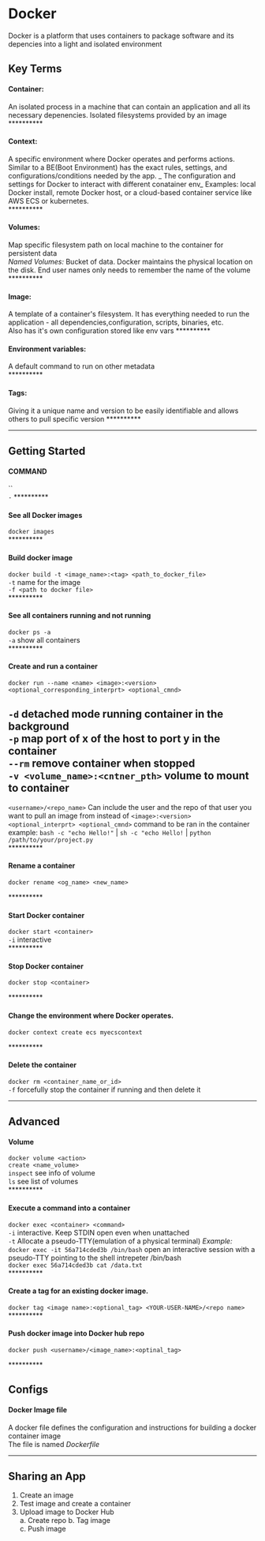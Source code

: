 # Docker

Docker is a platform that uses containers to package software and
its depencies into a light and isolated environment

## Key Terms

#### Container:

An isolated process in a machine that can contain an application and all its necessary depenencies. Isolated filesystems provided by an image  
\*\*\*\*\*\*\*\*\*\*

#### Context:

A specific environment where Docker operates and performs actions. Similar to a BE(Boot Environment) has the exact rules, settings, and configurations/conditions needed by the app. _ The configuration and settings for Docker to interact with different conatainer env_ Examples: local Docker install, remote Docker host, or a cloud-based container service like AWS ECS or kubernetes.  
\*\*\*\*\*\*\*\*\*\*

#### Volumes:

Map specific filesystem path on local machine to the container for persistent data  
_Named Volumes:_ Bucket of data. Docker maintains the physical location on the disk. End user names only needs to remember the name of the volume
\*\*\*\*\*\*\*\*\*\*

#### Image:

A template of a container's filesystem. It has everything needed to run the application - all dependencies,configuration, scripts, binaries, etc.  
Also has it's own configuration stored like env vars
\*\*\*\*\*\*\*\*\*\*

#### Environment variables:

A default command to run on other metadata  
\*\*\*\*\*\*\*\*\*\*

#### Tags:

Giving it a unique name and version to be easily identifiable and allows others to pull specific version
\*\*\*\*\*\*\*\*\*\*

---

## Getting Started

#### COMMAND

``  
`-`
\*\*\*\*\*\*\*\*\*\*

#### See all Docker images

`docker images`  
\*\*\*\*\*\*\*\*\*\*

#### Build docker image

`docker build -t <image_name>:<tag> <path_to_docker_file>`  
`-t` name for the image  
`-f <path to docker file>`  
\*\*\*\*\*\*\*\*\*\*

#### See all containers running and not running

`docker ps -a`  
`-a` show all containers  
\*\*\*\*\*\*\*\*\*\*

#### Create and run a container

`docker run --name <name> <image>:<version> <optional_corresponding_interprt> <optional_cmnd>`

`-d` detached mode running container in the background  
 `-p` map port of x of the host to port y in the container  
 `--rm` remove container when stopped  
 `-v <volume_name>:<cntner_pth>` volume to mount to container
--
`<username>/<repo_name>` Can include the user and the repo of that user you want to pull an image from instead of `<image>:<version>`  
`<optional_interprt> <optional_cmnd>` command to be ran in the container
example: `bash -c "echo Hello!"` | `sh -c "echo Hello!` | `python /path/to/your/project.py`  
\*\*\*\*\*\*\*\*\*\*

#### Rename a container

`docker rename <og_name> <new_name>`  
` `  
\*\*\*\*\*\*\*\*\*\*

#### Start Docker container

`docker start <container>`  
`-i` interactive  
\*\*\*\*\*\*\*\*\*\*

#### Stop Docker container

`docker stop <container>`  
` `  
\*\*\*\*\*\*\*\*\*\*

#### Change the environment where Docker operates.

`docker context create ecs myecscontext`  
` `  
\*\*\*\*\*\*\*\*\*\*

#### Delete the container

`docker rm <container_name_or_id>`  
`-f` forcefully stop the container if running and then delete it

---

## Advanced

#### Volume

`docker volume <action>`  
`create <name_volume>`  
`inspect` see info of volume  
`ls` see list of volumes  
\*\*\*\*\*\*\*\*\*\*

#### Execute a command into a container

`docker exec <container> <command>`  
`-i` interactive. Keep STDIN open even when unattached  
`-t` Allocate a pseudo-TTY(emulation of a physical terminal)
_Example:_  
`docker exec -it 56a714cded3b /bin/bash` open an interactive session with a pseudo-TTY pointing to the shell intrepeter /bin/bash  
`docker exec 56a714cded3b cat /data.txt`  
\*\*\*\*\*\*\*\*\*\*

#### Create a tag for an existing docker image.

`docker tag <image name>:<optional_tag> <YOUR-USER-NAME>/<repo name>`  
\*\*\*\*\*\*\*\*\*\*

#### Push docker image into Docker hub repo

`docker push <username>/<image_name>:<optinal_tag>`

\*\*\*\*\*\*\*\*\*\*

## Configs

#### Docker Image file

A docker file defines the configuration and instructions for building a docker container image  
The file is named _Dockerfile_

---

## Sharing an App

1. Create an image
2. Test image and create a container
3. Upload image to Docker Hub  
   a. Create repo
   b. Tag image  
   c. Push image
